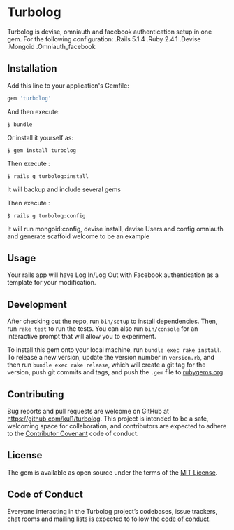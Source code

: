 # Turbolog

Turbolog is devise, omniauth and facebook authentication setup in one gem.
For the following configuration:
.Rails 5.1.4
.Ruby 2.4.1
.Devise
.Mongoid
.Omniauth_facebook


## Installation

Add this line to your application's Gemfile:

```ruby
gem 'turbolog'
```

And then execute:

    $ bundle

Or install it yourself as:

    $ gem install turbolog

Then execute :

    $ rails g turbolog:install

It will backup and include several gems 


Then execute :

    $ rails g turbolog:config

It will run mongoid:config, devise install, devise Users and config omniauth and generate scaffold welcome to be an example 

## Usage

Your rails app will have Log In/Log Out with Facebook authentication as a template for your modification.

## Development

After checking out the repo, run `bin/setup` to install dependencies. Then, run `rake test` to run the tests. You can also run `bin/console` for an interactive prompt that will allow you to experiment.

To install this gem onto your local machine, run `bundle exec rake install`. To release a new version, update the version number in `version.rb`, and then run `bundle exec rake release`, which will create a git tag for the version, push git commits and tags, and push the `.gem` file to [rubygems.org](https://rubygems.org).

## Contributing

Bug reports and pull requests are welcome on GitHub at https://github.com/kul1/turbolog. This project is intended to be a safe, welcoming space for collaboration, and contributors are expected to adhere to the [Contributor Covenant](http://contributor-covenant.org) code of conduct.

## License

The gem is available as open source under the terms of the [MIT License](https://opensource.org/licenses/MIT).

## Code of Conduct

Everyone interacting in the Turbolog project’s codebases, issue trackers, chat rooms and mailing lists is expected to follow the [code of conduct](https://github.com/kul1/turbolog/blob/master/CODE_OF_CONDUCT.md).
